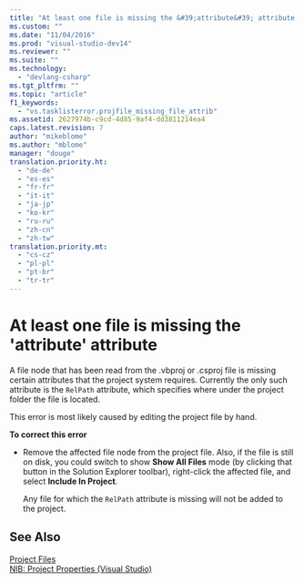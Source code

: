 ```yaml
---
title: "At least one file is missing the &#39;attribute&#39; attribute | Microsoft Docs"
ms.custom: ""
ms.date: "11/04/2016"
ms.prod: "visual-studio-dev14"
ms.reviewer: ""
ms.suite: ""
ms.technology: 
  - "devlang-csharp"
ms.tgt_pltfrm: ""
ms.topic: "article"
f1_keywords: 
  - "vs.tasklisterror.projfile_missing_file_attrib"
ms.assetid: 2627974b-c9cd-4d85-9af4-dd3811214ea4
caps.latest.revision: 7
author: "mikeblome"
ms.author: "mblome"
manager: "douge"
translation.priority.ht: 
  - "de-de"
  - "es-es"
  - "fr-fr"
  - "it-it"
  - "ja-jp"
  - "ko-kr"
  - "ru-ru"
  - "zh-cn"
  - "zh-tw"
translation.priority.mt: 
  - "cs-cz"
  - "pl-pl"
  - "pt-br"
  - "tr-tr"
---
```

# At least one file is missing the &#39;attribute&#39; attribute
A file node that has been read from the .vbproj or .csproj file is missing certain attributes that the project system requires. Currently the only such attribute is the `RelPath` attribute, which specifies where under the project folder the file is located.  
  
 This error is most likely caused by editing the project file by hand.  
  
 **To correct this error**  
  
-   Remove the affected file node from the project file. Also, if the file is still on disk, you could switch to show **Show All Files** mode (by clicking that button in the Solution Explorer toolbar), right-click the affected file, and select **Include In Project**.  
  
     Any file for which the `RelPath` attribute is missing will not be added to the project.  
  
## See Also  
 [Project Files](/visual-cpp/ide/project-files)   
 [NIB: Project Properties (Visual Studio)](http://msdn.microsoft.com/en-us/eb4c97ed-f667-4850-98d0-6e2a4d21bbca)